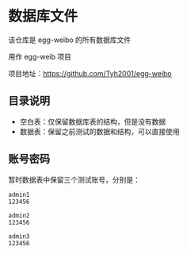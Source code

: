 # 数据库文件

该仓库是 egg-weibo 的所有数据库文件

用作 egg-weib 项目

项目地址：https://github.com/Tyh2001/egg-weibo

## 目录说明

- 空白表：仅保留数据库表的结构，但是没有数据
- 数据表：保留之前测试的数据和结构，可以直接使用

## 账号密码

暂时数据表中保留三个测试账号，分别是：

```
admin1
123456
```

```
admin2
123456
```

```
admin3
123456
```
